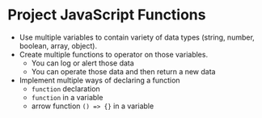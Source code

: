 # Project JavaScript Functions

- Use multiple variables to contain variety of data types (string, number, boolean, array, object).
- Create multiple functions to operator on those variables.
  - You can log or alert those data
  - You can operate those data and then return a new data
- Implement multiple ways of declaring a function
  - `function` declaration
  - `function` in a variable
  - arrow function `() => {}` in a variable
